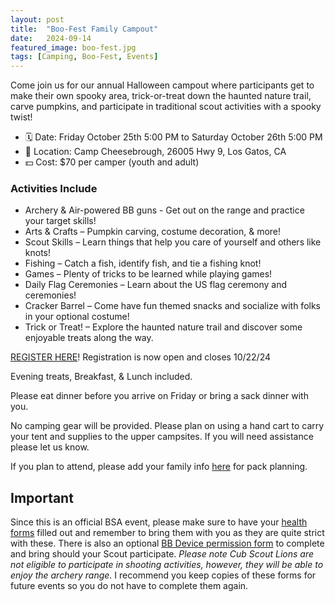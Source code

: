 ```yaml
---
layout: post
title:  "Boo-Fest Family Campout"
date:   2024-09-14
featured_image: boo-fest.jpg
tags: [Camping, Boo-Fest, Events]
---
```


Come join us for our annual Halloween campout where participants get to make their own spooky area, trick-or-treat down the haunted nature trail, carve pumpkins, and participate in traditional scout activities with a spooky twist!

* 🗓️ Date: Friday October 25th 5:00 PM to Saturday October 26th 5:00 PM
* 📍 Location: Camp Cheesebrough, 26005 Hwy 9, Los Gatos, CA
* 💵 Cost: $70 per camper (youth and adult)

### Activities Include

* Archery & Air-powered BB guns - Get out on the range and practice your target skills!
* Arts & Crafts – Pumpkin carving, costume decoration, & more!
* Scout Skills – Learn things that help you care of yourself and others like knots!
* Fishing – Catch a fish, identify fish, and tie a fishing knot!
* Games – Plenty of tricks to be learned while playing games!
* Daily Flag Ceremonies – Learn about the US flag ceremony and ceremonies!
* Cracker Barrel – Come have fun themed snacks and socialize with folks in your optional costume!
* Trick or Treat! – Explore the haunted nature trail and discover some enjoyable treats along the way.

[REGISTER HERE](https://scoutingevent.com/055-80416-194755)! Registration is now open and closes 10/22/24

Evening treats, Breakfast, & Lunch included.

Please eat dinner before you arrive on Friday or bring a sack dinner with you.

No camping gear will be provided. Please plan on using a hand cart to carry your tent and supplies to the upper campsites. If you will need assistance please let us know.

If you plan to attend, please add your family info [here](https://docs.google.com/spreadsheets/d/1IW_UPzoCoXVbjL8T38fvygH9gHDwTwQXomtopriVyCA/edit?usp=sharing) for pack planning.



## Important

Since this is an official BSA event, please make sure to have your [health forms](https://filestore.scouting.org/filestore/HealthSafety/pdf/680-001_AB.pdf) filled out and remember to bring them with you as they are quite strict with these. There is also an optional [BB Device permission form](https://scoutingevent.com/Download/055131095/OR/2020CALIFORNIABBFormsimplified.pdf) to complete and bring should your Scout participate. *Please note Cub Scout Lions are not eligible to participate in shooting activities, however, they will be able to enjoy the archery range.* I recommend you keep copies of these forms for future events so you do not have to complete them again.
